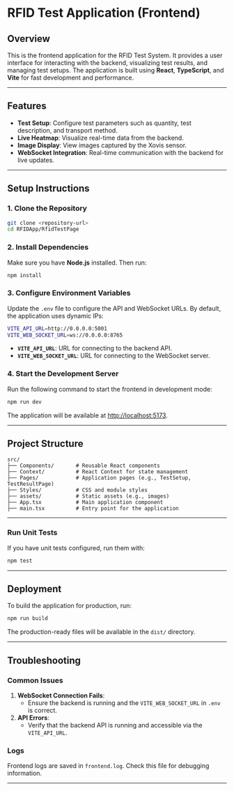 # RFID Test Application (Frontend)

##  Overview
This is the frontend application for the RFID Test System. It provides a user interface for interacting with the backend, visualizing test results, and managing test setups. The application is built using **React**, **TypeScript**, and **Vite** for fast development and performance.

---

## Features
- **Test Setup**: Configure test parameters such as quantity, test description, and transport method.
- **Live Heatmap**: Visualize real-time data from the backend.
- **Image Display**: View images captured by the Xovis sensor.
- **WebSocket Integration**: Real-time communication with the backend for live updates.

---

## Setup Instructions

### 1. Clone the Repository
```bash
git clone <repository-url>
cd RFIDApp/RfidTestPage
```

### 2. Install Dependencies
Make sure you have **Node.js** installed. Then run:
```bash
npm install
```

### 3. Configure Environment Variables
Update the `.env` file to configure the API and WebSocket URLs. By default, the application uses dynamic IPs:
```bash
VITE_API_URL=http://0.0.0.0:5001
VITE_WEB_SOCKET_URL=ws://0.0.0.0:8765
```
- **`VITE_API_URL`**: URL for connecting to the backend API.
- **`VITE_WEB_SOCKET_URL`**: URL for connecting to the WebSocket server.

### 4. Start the Development Server
Run the following command to start the frontend in development mode:
```bash
npm run dev
```
The application will be available at [http://localhost:5173](http://localhost:5173).

---

##  Project Structure
```
src/
├── Components/       # Reusable React components
├── Context/          # React Context for state management
├── Pages/            # Application pages (e.g., TestSetup, TestResultPage)
├── Styles/           # CSS and module styles
├── assets/           # Static assets (e.g., images)
├── App.tsx           # Main application component
├── main.tsx          # Entry point for the application
```

---


### Run Unit Tests
If you have unit tests configured, run them with:
```bash
npm test
```

---

##  Deployment
To build the application for production, run:
```bash
npm run build
```
The production-ready files will be available in the `dist/` directory.

---

##  Troubleshooting
### Common Issues
1. **WebSocket Connection Fails**:
   - Ensure the backend is running and the `VITE_WEB_SOCKET_URL` in `.env` is correct.
2. **API Errors**:
   - Verify that the backend API is running and accessible via the `VITE_API_URL`.

### Logs
Frontend logs are saved in `frontend.log`. Check this file for debugging information.

---


